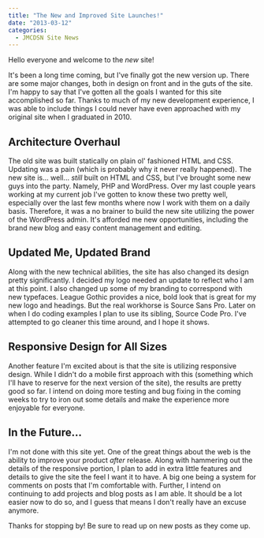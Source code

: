 ```yaml
---
title: "The New and Improved Site Launches!"
date: "2013-03-12"
categories:
  - JMCDSN Site News
---
```


Hello everyone and welcome to the _new_ site!

It's been a long time coming, but I've finally got the new version up. There are some major changes, both in design on front and in the guts of the site. I'm happy to say that I've gotten all the goals I wanted for this site accomplished so far. Thanks to much of my new development experience, I was able to include things I could never have even approached with my original site when I graduated in 2010.

## Architecture Overhaul

The old site was built statically on plain ol' fashioned HTML and CSS. Updating was a pain (which is probably why it never really happened). The new site is... well... _still_ built on HTML and CSS, but I've brought some new guys into the party. Namely, PHP and WordPress. Over my last couple years working at my current job I've gotten to know these two pretty well, especially over the last few months where now I work with them on a daily basis. Therefore, it was a no brainer to build the new site utilizing the power of the WordPress admin. It's afforded me new opportunities, including the brand new blog and easy content management and editing.

## Updated Me, Updated Brand

Along with the new technical abilities, the site has also changed its design pretty significantly. I decided my logo needed an update to reflect who I am at this point. I also changed up some of my branding to correspond with new typefaces. League Gothic provides a nice, bold look that is great for my new logo and headings. But the real workhorse is Source Sans Pro. Later on when I do coding examples I plan to use its sibling, Source Code Pro. I've attempted to go cleaner this time around, and I hope it shows.

## Responsive Design for All Sizes

Another feature I'm excited about is that the site is utilizing responsive design. While I didn't do a mobile first approach with this (something which I'll have to reserve for the next version of the site), the results are pretty good so far. I intend on doing more testing and bug fixing in the coming weeks to try to iron out some details and make the experience more enjoyable for everyone.

## In the Future...

I'm not done with this site yet. One of the great things about the web is the ability to improve your product _after_ release. Along with hammering out the details of the responsive portion, I plan to add in extra little features and details to give the site the feel I want it to have. A big one being a system for comments on posts that I'm comfortable with. Further, I intend on continuing to add projects and blog posts as I am able. It should be a lot easier now to do so, and I guess that means I don't really have an excuse anymore.

Thanks for stopping by! Be sure to read up on new posts as they come up.
